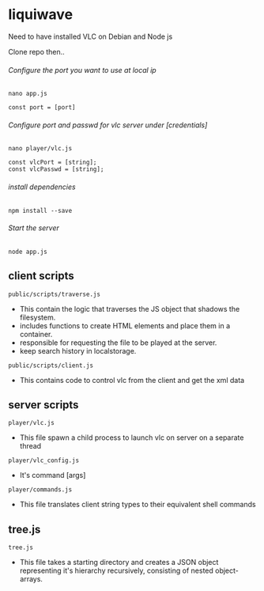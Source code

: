 # liquiwave
Need to have installed VLC on Debian and Node js

Clone repo then..

###### Configure the port you want to use at local ip
```
nano app.js
```
```
const port = [port]
```
###### Configure port and passwd for vlc server under [credentials]
```
nano player/vlc.js
```
```
const vlcPort = [string];
const vlcPasswd = [string];
```
###### install dependencies
```
npm install --save
```
###### Start the server 
```
node app.js
```

## client scripts
```
public/scripts/traverse.js
```
- This contain the logic that traverses the JS object that shadows the filesystem.
- includes functions to create HTML elements and place them in a container. 
- responsible for requesting the file to be played at the server.
- keep search history in localstorage.
```
public/scripts/client.js
```
- This contains code to control vlc from the client and get the xml data

## server scripts
```
player/vlc.js
```
- This file spawn a child process to launch vlc on server on a separate thread
```
player/vlc_config.js
```
- It's command [args]
```
player/commands.js
```
- This file translates client string types to their equivalent shell commands
## tree.js
```
tree.js
```

- This file takes a starting directory and creates a JSON object representing it's hierarchy recursively, consisting of nested object-arrays.

